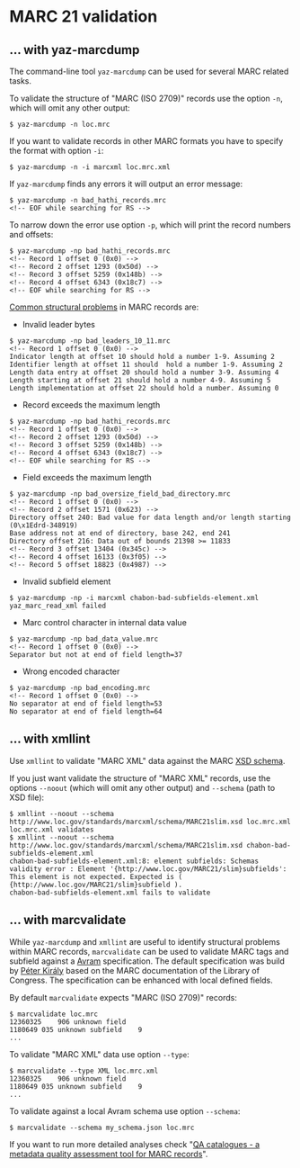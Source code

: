 # MARC 21 validation

## ... with yaz-marcdump

The command-line tool `yaz-marcdump` can be used for several MARC related tasks. 

To validate the structure of "MARC (ISO 2709)" records use the option `-n`, which will omit any other output:

```terminal
$ yaz-marcdump -n loc.mrc
```

If you want to validate records in other MARC formats you have to specify the format with option `-i`:

```terminal
$ yaz-marcdump -n -i marcxml loc.mrc.xml
```

If `yaz-marcdump` finds any errors it will output an error message:

```terminal
$ yaz-marcdump -n bad_hathi_records.mrc 
<!-- EOF while searching for RS -->
```

To narrow down the error use option `-p`, which will print the record numbers and offsets:

```terminal
$ yaz-marcdump -np bad_hathi_records.mrc 
<!-- Record 1 offset 0 (0x0) -->
<!-- Record 2 offset 1293 (0x50d) -->
<!-- Record 3 offset 5259 (0x148b) -->
<!-- Record 4 offset 6343 (0x18c7) -->
<!-- EOF while searching for RS -->
```


[Common structural problems](https://bibwild.wordpress.com/2010/02/02/structural-marc-problems-you-may-encounter/) in MARC records are:

* Invalid leader bytes

```terminal
$ yaz-marcdump -np bad_leaders_10_11.mrc 
<!-- Record 1 offset 0 (0x0) -->
Indicator length at offset 10 should hold a number 1-9. Assuming 2
Identifier length at offset 11 should  hold a number 1-9. Assuming 2
Length data entry at offset 20 should hold a number 3-9. Assuming 4
Length starting at offset 21 should hold a number 4-9. Assuming 5
Length implementation at offset 22 should hold a number. Assuming 0
```

* Record exceeds the maximum length

```terminal
$ yaz-marcdump -np bad_hathi_records.mrc 
<!-- Record 1 offset 0 (0x0) -->
<!-- Record 2 offset 1293 (0x50d) -->
<!-- Record 3 offset 5259 (0x148b) -->
<!-- Record 4 offset 6343 (0x18c7) -->
<!-- EOF while searching for RS -->
```

* Field exceeds the maximum length

```terminal
$ yaz-marcdump -np bad_oversize_field_bad_directory.mrc 
<!-- Record 1 offset 0 (0x0) -->
<!-- Record 2 offset 1571 (0x623) -->
Directory offset 240: Bad value for data length and/or length starting (0\x1Edrd-348919)
Base address not at end of directory, base 242, end 241
Directory offset 216: Data out of bounds 21398 >= 11833
<!-- Record 3 offset 13404 (0x345c) -->
<!-- Record 4 offset 16133 (0x3f05) -->
<!-- Record 5 offset 18823 (0x4987) -->
```

* Invalid subfield element

```terminal
$ yaz-marcdump -np -i marcxml chabon-bad-subfields-element.xml 
yaz_marc_read_xml failed
```

* Marc control character in internal data value

```terminal
$ yaz-marcdump -np bad_data_value.mrc 
<!-- Record 1 offset 0 (0x0) -->
Separator but not at end of field length=37
```

* Wrong encoded character

```terminal
$ yaz-marcdump -np bad_encoding.mrc 
<!-- Record 1 offset 0 (0x0) -->
No separator at end of field length=53
No separator at end of field length=64
```

## ... with xmllint


Use `xmllint` to validate "MARC XML" data against the MARC [XSD schema](https://www.loc.gov/standards/marcxml/schema/MARC21slim.xsd).

If you just want validate the structure of "MARC XML" records, use the options `--noout` (which will omit any other output) and `--schema` (path to XSD file):

```terminal
$ xmllint --noout --schema http://www.loc.gov/standards/marcxml/schema/MARC21slim.xsd loc.mrc.xml
loc.mrc.xml validates
$ xmllint --noout --schema http://www.loc.gov/standards/marcxml/schema/MARC21slim.xsd chabon-bad-subfields-element.xml
chabon-bad-subfields-element.xml:8: element subfields: Schemas validity error : Element '{http://www.loc.gov/MARC21/slim}subfields': This element is not expected. Expected is ( {http://www.loc.gov/MARC21/slim}subfield ).
chabon-bad-subfields-element.xml fails to validate
``` 

## ... with marcvalidate

While `yaz-marcdump` and `xmllint` are useful to identify structural problems within MARC records, `marcvalidate` can be used to validate MARC tags and subfield against a [Avram](https://format.gbv.de/schema/avram/specification) specification. The default specification was build by [Péter Király](https://pkiraly.github.io/2018/01/28/marc21-in-json/) based on the MARC documentation of the Library of Congress. The specification can be enhanced with local defined fields.

By default `marcvalidate` expects "MARC (ISO 2709)" records:

```terminal
$ marcvalidate loc.mrc
12360325    906 unknown field    
1180649 035 unknown subfield    9
...
```

To validate "MARC XML" data use option `--type`:

```terminal
$ marcvalidate --type XML loc.mrc.xml
12360325    906 unknown field    
1180649 035 unknown subfield    9
...
```

To validate against a local Avram schema use option `--schema`:

```terminal
$ marcvalidate --schema my_schema.json loc.mrc
```

If you want to run more detailed analyses check "[QA catalogues - a metadata quality assessment tool for MARC records](https://github.com/pkiraly/metadata-qa-marc)".
